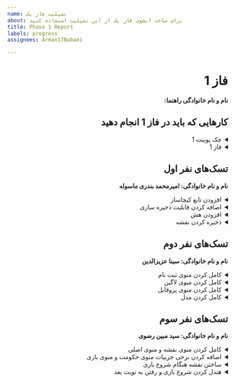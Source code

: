 ```yaml
---
name: تمپلیت فاز یک
about: برای ساخت ایشوی فاز یک از این تمپلیت استفاده کنید
title: Phase 1 Report
labels: progress
assignees: Arman17Babaei

---
```


<div dir="rtl" align='right'>

# فاز 1
**نام و نام خانوادگی راهنما:**

## کارهایی که باید در فاز 1 انجام دهید

<details>
  <summary>چک پوینت 1</summary>

- کامل کردن منو ها (تمپلیت)
- قابلیت ساخت اکانت 
- وجود دیتابیس User ها
- پیاده کردن Map بازی و معماری(لزومی به پیاده سازی کامل نیست صرفا تقریبا مشخص باشد چه تابعایی و چه چیزهایی لازم است)
- کلاس های لازم برای Object های اولیه مثل یگان‌ها و ساختمان‌ها
  <div dir="ltr" align='right'>

  1. [ ] شروع نشده
  2. [ ] در حال انجام
  3. [ ] تمام شده
  </div>
</details>

<details>
  <summary>فاز 1</summary>

- موارد باقی مانده از پیاده سازی فاز اول پروژه
  
  <div  dir="ltr" align='right'>
  
  1. [ ] شروع نشده
  2. [ ] در حال انجام
  3. [ ] تمام شده
     </div>
</details>

## تسک‌های نفر اول

  **نام و نام خانوادگی: امیرمحمد بندری ماسوله**
<details>
  <summary>افزودن تابع کپچاساز</summary>

  <div dir="ltr" align='right'>

  1. [x] شروع نشده
  2. [x] در حال انجام
  3. [x] تمام شده
  </div>
</details>
  
<details>
  <summary>اضافه کردن قابلیت ذخیره سازی</summary>

  <div dir="ltr" align='right'>

  1. [x] شروع نشده
  2. [x] در حال انجام
  3. [x] تمام شده
  </div>
</details>

<details>
  <summary>افزودن هش</summary>

  <div dir="ltr" align='right'>

  1. [x] شروع نشده
  2. [x] در حال انجام
  3. [x] تمام شده
  </div>
</details>
  
<details>
  <summary>ذخیره کردن نقشه</summary>

  <div dir="ltr" align='right'>

  1. [ ] شروع نشده
  2. [ ] در حال انجام
  3. [ ] تمام شده
  </div>
</details>

## تسک‌های نفر دوم

  **نام و نام خانوادگی: سینا عزیزالدین**
<details>
  <summary>کامل کردن منوی ثبت نام</summary>

  <div dir="ltr" align='right'>

  1. [ ] شروع نشده
  2. [ ] در حال انجام
  3. [x] تمام شده
  </div>
</details>
  
<details>
  <summary>کامل کردن منوی لاگین </summary>

  <div dir="ltr" align='right'>

  1. [ ] شروع نشده
  2. [ ] در حال انجام
  3. [x] تمام شده
  </div>
</details>
  
<details>
  <summary>کامل کردن منوی پروفایل </summary>

  <div dir="ltr" align='right'>

  1. [ ] شروع نشده
  2. [ ] در حال انجام
  3. [x] تمام شده
  </div>
</details>
  
<details>
  <summary>کامل کردن مدل</summary>

  <div dir="ltr" align='right'>

  1. [x] شروع نشده
  2. [x] در حال انجام
  3. [ ] تمام شده
  </div>
</details>

## تسک‌های نفر سوم

  **نام و نام خانوادگی: سید مبین رضوی**
<details>
  <summary>کامل کردن منوی نقشه و منوی اصلی </summary>

  <div dir="ltr" align='right'>

  1. [X] شروع نشده
  2. [X] در حال انجام
  3. [x] تمام شده
  </div>
</details>
  
<details>
  <summary>اضافه کردن برخی جزییات منوی حکومت و منوی بازی</summary>

  <div dir="ltr" align='right'>

  1. [x] شروع نشده
  2. [x] در حال انجام
  3. [X] تمام شده
  </div>
</details>
  
<details>
  <summary>ساختن نقشه هنگام شروع بازی</summary>

  <div dir="ltr" align='right'>

  1. [x] شروع نشده
  2. [x] در حال انجام
  3. [x] تمام شده
  </div>
</details>
  
<details>
  <summary>هندل کردن شروع بازی و رفتن به نوبت بعد </summary>

  <div dir="ltr" align='right'>

  1. [X] شروع نشده
  2. [] در حال انجام
  3. [] تمام شده
  </div>
</details>
</div>
